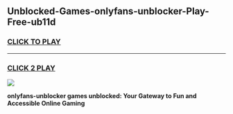 
## Unblocked-Games-onlyfans-unblocker-Play-Free-ub11d
<h3>
<a href="https://premium76.site?title=onlyfans-unblocker&ref=20M">CLICK TO PLAY</a></h3>
<hr>

<h3>
<a href="https://premium76.site?title=onlyfans-unblocker&ref=20M">CLICK 2 PLAY</a>
  
</h3>

<a href="https://premium76.site?title=onlyfans-unblocker&ref=19M"><img src="https://clearcache.store/games.png"></a>


**onlyfans-unblocker games unblocked: Your Gateway to Fun and Accessible Online Gaming**
